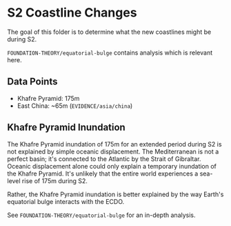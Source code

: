 # S2 Coastline Changes

The goal of this folder is to determine what the new coastlines might be during S2.

`FOUNDATION-THEORY/equatorial-bulge` contains analysis which is relevant here.

## Data Points

- Khafre Pyramid: 175m
- East China: ~65m (`EVIDENCE/asia/china`)

## Khafre Pyramid Inundation

The Khafre Pyramid inundation of 175m for an extended period during S2 is not explained by simple oceanic displacement. The Mediterranean is not a perfect basin; it's connected to the Atlantic by the Strait of Gibraltar. Oceanic displacement alone could only explain a temporary inundation of the Khafre Pyramid. It's unlikely that the entire world experiences a sea-level rise of 175m during S2.

Rather, the Khafre Pyramid inundation is better explained by the way Earth's equatorial bulge interacts with the ECDO.

See `FOUNDATION-THEORY/equatorial-bulge` for an in-depth analysis.